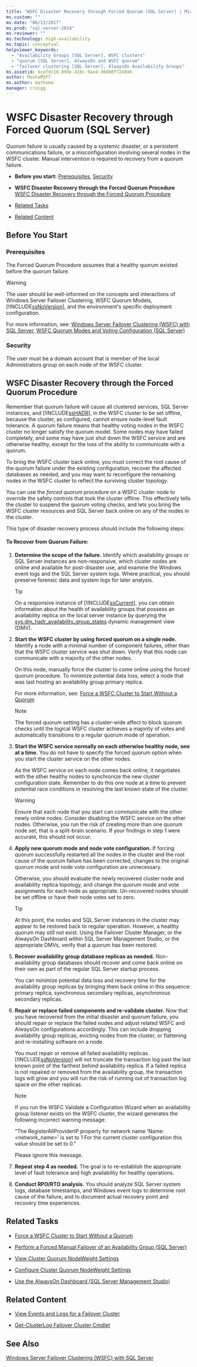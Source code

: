 ```yaml
---
title: "WSFC Disaster Recovery through Forced Quorum (SQL Server) | Microsoft Docs"
ms.custom: ""
ms.date: "06/13/2017"
ms.prod: "sql-server-2014"
ms.reviewer: ""
ms.technology: high-availability
ms.topic: conceptual
helpviewer_keywords: 
  - "Availability Groups [SQL Server], WSFC clusters"
  - "quorum [SQL Server], AlwaysOn and WSFC quorum"
  - "failover clustering [SQL Server], AlwaysOn Availability Groups"
ms.assetid: 6cefdc18-899e-410c-9ae4-d6080f724046
author: MashaMSFT
ms.author: mathoma
manager: craigg
---
```

# WSFC Disaster Recovery through Forced Quorum (SQL Server)
  Quorum failure is usually caused by a systemic disaster, or a persistent communications failure, or a misconfiguration involving several nodes in the WSFC cluster.  Manual intervention is required to recovery from a quorum failure.  
  
-   **Before you start:**  [Prerequisites](#Prerequisites), [Security](#Security)  
  
-   **WSFC Disaster Recovery through the Forced Quorum Procedure** [WSFC Disaster Recovery through the Forced Quorum Procedure](#Main)  
  
-   [Related Tasks](#RelatedTasks)  
  
-   [Related Content](#RelatedContent)  
  
##  <a name="BeforeYouBegin"></a> Before You Start  
  
###  <a name="Prerequisites"></a> Prerequisites  
 The Forced Quorum Procedure assumes that a healthy quorum existed before the quorum failure.  
  
> [!WARNING]  
>  The user should be well-informed on the concepts and interactions of Windows Server Failover Clustering, WSFC Quorum Models, [!INCLUDE[ssNoVersion](../../../includes/ssnoversion-md.md)], and the environment's specific deployment configuration.  
>   
>  For more information, see:  [Windows Server Failover Clustering (WSFC) with SQL Server](https://msdn.microsoft.com/library/hh270278\(v=SQL.110\).aspx), [WSFC Quorum Modes and Voting Configuration (SQL Server)](https://msdn.microsoft.com/library/hh270280\(v=SQL.110\).aspx)  
  
###  <a name="Security"></a> Security  
 The user must be a domain account that is member of the local Administrators group on each node of the WSFC cluster.  
  
##  <a name="Main"></a> WSFC Disaster Recovery through the Forced Quorum Procedure  
 Remember that quorum failure will cause all clustered services, SQL Server instances, and [!INCLUDE[ssHADR](../../../includes/sshadr-md.md)], in the WSFC cluster to be set offline, because the cluster, as configured, cannot ensure node-level fault tolerance.  A quorum failure means that healthy voting nodes in the WSFC cluster no longer satisfy the quorum model. Some nodes may have failed completely, and some may have just shut down the WSFC service and are otherwise healthy, except for the loss of the ability to communicate with a quorum.  
  
 To bring the WSFC cluster back online, you must correct the root cause of the quorum failure under the existing configuration, recover the affected databases as needed, and you may want to reconfigure the remaining nodes in the WSFC cluster to reflect the surviving cluster topology.  
  
 You can use the *forced quorum* procedure on a WSFC cluster node to override the safety controls that took the cluster offline.  This effectively tells the cluster to suspend the quorum voting checks, and lets you bring the WSFC cluster resources and SQL Server back online on any of the nodes in the cluster.  
  
 This type of disaster recovery process should include the following steps:  
  
#### To Recover from Quorum Failure:  
  
1.  **Determine the scope of the failure.** Identify which availability groups or SQL Server instances are non-responsive, which cluster nodes are online and available for post-disaster use, and examine the Windows event logs and the SQL Server system logs.  Where practical, you should preserve forensic data and system logs for later analysis.  
  
    > [!TIP]  
    >  On a responsive instance of [!INCLUDE[ssCurrent](../../../includes/sscurrent-md.md)], you can obtain information about the health of availability groups that possess an availability replica on the local server instance by querying the [sys.dm_hadr_availability_group_states](/sql/relational-databases/system-dynamic-management-views/sys-dm-hadr-availability-group-states-transact-sql) dynamic management view (DMV).  
  
2.  **Start the WSFC cluster by using forced quorum on a single node.** Identify a node with a minimal number of component failures, other than that the WSFC cluster service was shut down.  Verify that this node can communicate with a majority of the other nodes.  
  
     On this node, manually force the cluster to come online using the forced quorum procedure.  To minimize potential data loss, select a node that was last hosting an availability group primary replica.  
  
     For more information, see:  [Force a WSFC Cluster to Start Without a Quorum](https://msdn.microsoft.com/library/hh270275\(v=SQL.110\).aspx)  
  
    > [!NOTE]  
    >  The forced quorum setting has a cluster-wide affect to block quorum checks until the logical WSFC cluster achieves a majority of votes and automatically transitions to a regular quorum mode of operation.  
  
3.  **Start the WSFC service normally on each otherwise healthy node, one at a time.** You do not have to specify the forced quorum option when you start the cluster service on the other nodes.  
  
     As the WSFC service on each node comes back online, it negotiates with the other healthy nodes to synchronize the new cluster configuration state.  Remember to do this one node at a time to prevent potential race conditions in resolving the last known state of the cluster.  
  
    > [!WARNING]  
    >  Ensure that each node that you start can communicate with the other newly online nodes.  Consider disabling the WSFC service on the other nodes.  Otherwise,  you run the risk of creating more than one quorum node set; that is a split-brain scenario. If your findings in step 1 were accurate, this should not occur.  
  
4.  **Apply new quorum mode and node vote configuration.** If forcing quorum successfully restarted all the nodes in the cluster and the root cause of the quorum failure has been corrected, changes to the original quorum mode and node vote configuration are unnecessary.  
  
     Otherwise, you should evaluate the newly recovered cluster node and availability replica topology, and change the quorum mode and vote assignments for each node as appropriate. Un-recovered nodes should be set offline or have their node votes set to zero.  
  
    > [!TIP]  
    >  At this point, the nodes and SQL Server instances in the cluster may appear to be restored back to regular operation.  However, a healthy quorum may still not exist.  Using the Failover Cluster Manager, or the AlwaysOn Dashboard within SQL Server Management Studio, or the appropriate DMVs, verify that a quorum has been restored.  
  
5.  **Recover availability group database replicas as needed.** Non-availability group databases should recover and come back online on their own as part of the regular SQL Server startup process.  
  
     You can minimize potential data loss and recovery time for the availability group replicas by bringing them back online in this sequence:  primary replica, synchronous secondary replicas, asynchronous secondary replicas.  
  
6.  **Repair or replace failed components and re-validate cluster.** Now that you have recovered from the initial disaster and quorum failure, you should repair or replace the failed nodes and adjust related WSFC and AlwaysOn configurations accordingly.  This can include dropping availability group replicas, evicting nodes from the cluster, or flattening and re-installing software on a node.  
  
     You must repair or remove all failed availability replicas.  [!INCLUDE[ssNoVersion](../../../includes/ssnoversion-md.md)] will not truncate the transaction log past the last known point of the farthest behind availability replica.   If a failed replica is not repaired or removed from the availability group, the transaction logs will grow and you will run the risk of running out of transaction log space on the other replicas.  
  
    > [!NOTE]  
    >  If you run the WSFC Validate a Configuration Wizard when an availability group listener exists on the WSFC cluster, the wizard generates the following incorrect warning message:  
    >   
    >  "The RegisterAllProviderIP property for network name 'Name:<network_name>' is set to 1 For the current cluster configuration this value should be set to 0."  
    >   
    >  Please ignore this message.  
  
7.  **Repeat step 4 as needed.** The goal is to re-establish the appropriate level of fault tolerance and high availability for healthy operations.  
  
8.  **Conduct RPO/RTO analysis.** You should analyze SQL Server system logs, database timestamps, and Windows event logs to determine root cause of the failure, and to document actual recovery point and recovery time experiences.  
  
##  <a name="RelatedTasks"></a> Related Tasks  
  
-   [Force a WSFC Cluster to Start Without a Quorum](force-a-wsfc-cluster-to-start-without-a-quorum.md)  
  
-   [Perform a Forced Manual Failover of an Availability Group &#40;SQL Server&#41;](../../../database-engine/availability-groups/windows/perform-a-forced-manual-failover-of-an-availability-group-sql-server.md)  
  
-   [View Cluster Quorum NodeWeight Settings](view-cluster-quorum-nodeweight-settings.md)  
  
-   [Configure Cluster Quorum NodeWeight Settings](configure-cluster-quorum-nodeweight-settings.md)  
  
-   [Use the AlwaysOn Dashboard &#40;SQL Server Management Studio&#41;](../../../database-engine/availability-groups/windows/use-the-always-on-dashboard-sql-server-management-studio.md) 
  
##  <a name="RelatedContent"></a> Related Content  
  
-   [View Events and Logs for a Failover Cluster](https://technet.microsoft.com/library/cc772342\(WS.10\).aspx)  
  
-   [Get-ClusterLog Failover Cluster Cmdlet](https://technet.microsoft.com/library/ee461045.aspx)  
  
## See Also  
 [Windows Server Failover Clustering &#40;WSFC&#41; with SQL Server](windows-server-failover-clustering-wsfc-with-sql-server.md)  
  
  
